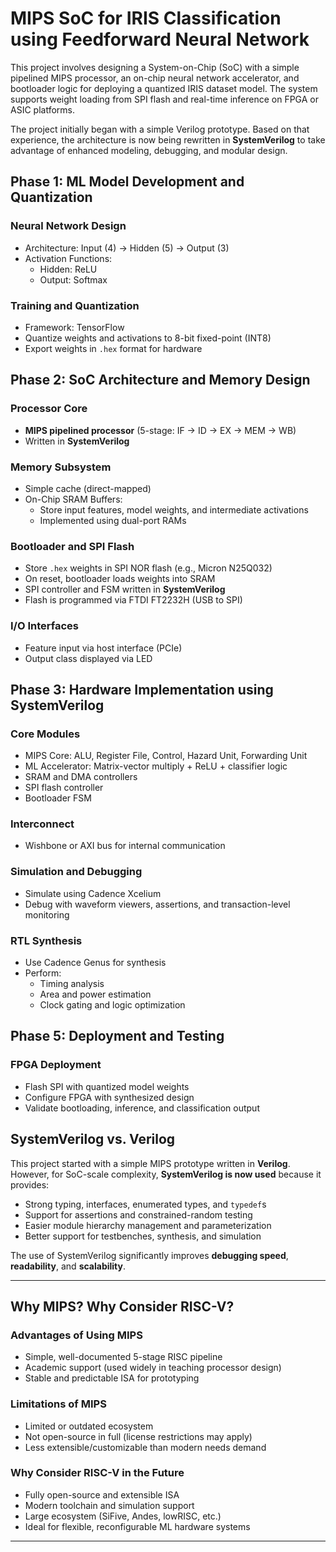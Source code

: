 # MIPS SoC for IRIS Classification using Feedforward Neural Network

This project involves designing a System-on-Chip (SoC) with a simple pipelined MIPS processor, an on-chip neural network accelerator, and bootloader logic for deploying a quantized IRIS dataset model. The system supports weight loading from SPI flash and real-time inference on FPGA or ASIC platforms.

The project initially began with a simple Verilog prototype. Based on that experience, the architecture is now being rewritten in **SystemVerilog** to take advantage of enhanced modeling, debugging, and modular design.

## Phase 1: ML Model Development and Quantization


### Neural Network Design
- Architecture: Input (4) → Hidden (5) → Output (3)
- Activation Functions:
  - Hidden: ReLU
  - Output: Softmax

### Training and Quantization
- Framework: TensorFlow
- Quantize weights and activations to 8-bit fixed-point (INT8)
- Export weights in `.hex`  format for hardware


## Phase 2: SoC Architecture and Memory Design

### Processor Core
- **MIPS pipelined processor** (5-stage: IF → ID → EX → MEM → WB)
- Written in **SystemVerilog**

### Memory Subsystem
- Simple cache (direct-mapped)
- On-Chip SRAM Buffers:
  - Store input features, model weights, and intermediate activations
  - Implemented using dual-port RAMs

### Bootloader and SPI Flash
- Store `.hex` weights in SPI NOR flash (e.g., Micron N25Q032)
- On reset, bootloader loads weights into SRAM
- SPI controller and FSM written in **SystemVerilog**
- Flash is programmed via FTDI FT2232H (USB to SPI)

### I/O Interfaces
- Feature input via host interface (PCIe)
- Output class displayed via LED 

## Phase 3: Hardware Implementation using SystemVerilog

### Core Modules
- MIPS Core: ALU, Register File, Control, Hazard Unit, Forwarding Unit
- ML Accelerator: Matrix-vector multiply + ReLU + classifier logic
- SRAM and DMA controllers
- SPI flash controller
- Bootloader FSM

### Interconnect
- Wishbone or AXI bus for internal communication

### Simulation and Debugging
- Simulate using Cadence Xcelium
- Debug with waveform viewers, assertions, and transaction-level monitoring

### RTL Synthesis
- Use Cadence Genus for synthesis
- Perform:
  - Timing analysis
  - Area and power estimation
  - Clock gating and logic optimization

## Phase 5: Deployment and Testing

### FPGA Deployment
- Flash SPI with quantized model weights
- Configure FPGA with synthesized design
- Validate bootloading, inference, and classification output

## SystemVerilog vs. Verilog

This project started with a simple MIPS prototype written in **Verilog**. However, for SoC-scale complexity, **SystemVerilog is now used** because it provides:

- Strong typing, interfaces, enumerated types, and `typedef`s
- Support for assertions and constrained-random testing
- Easier module hierarchy management and parameterization
- Better support for testbenches, synthesis, and simulation

The use of SystemVerilog significantly improves **debugging speed**, **readability**, and **scalability**.

---

## Why MIPS? Why Consider RISC-V?

### Advantages of Using MIPS
- Simple, well-documented 5-stage RISC pipeline
- Academic support (used widely in teaching processor design)
- Stable and predictable ISA for prototyping

### Limitations of MIPS
- Limited or outdated ecosystem
- Not open-source in full (license restrictions may apply)
- Less extensible/customizable than modern needs demand

### Why Consider RISC-V in the Future
- Fully open-source and extensible ISA
- Modern toolchain and simulation support
- Large ecosystem (SiFive, Andes, lowRISC, etc.)
- Ideal for flexible, reconfigurable ML hardware systems


---
